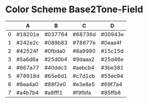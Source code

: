 # Color Scheme Base2Tone-Field

|   | A       | B       | C       | D       |
|---|---------|---------|---------|---------|
| 0 | #18201e | #037764 | #68736d | #00943e |
| 1 | #242e2c | #089b83 | #78877e | #0eaa4f |
| 2 | #42524f | #0fbda0 | #8a9990 | #15c15d |
| 3 | #5a6d6a | #25d0b4 | #9daaa2 | #25d46e |
| 4 | #667a77 | #40ddc3 | #aebcb4 | #3be381 |
| 5 | #78918d | #65e6d1 | #c7d1cb | #55ec94 |
| 6 | #8ea4a0 | #88f2e0 | #e3e8e5 | #69f7a4 |
| 7 | #a4b7b4 | #a8fff1 | #f9fbfa | #85ffb8 |

